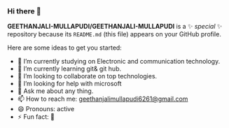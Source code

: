### Hi there 👋


**GEETHANJALI-MULLAPUDI/GEETHANJALI-MULLAPUDI** is a ✨ _special_ ✨ repository because its `README.md` (this file) appears on your GitHub profile.

Here are some ideas to get you started:

- 🔭 I’m currently studying on Electronic and communication technology.
- 🌱 I’m currently learning git& git hub.
- 👯 I’m looking to collaborate on top technologies.
- 🤔 I’m looking for help with microsoft
- 💬 Ask me about any thing.
- 📫 How to reach me: geethanjalimullapudi6261@gmail.com
- 😄 Pronouns: active
- ⚡ Fun fact: 🤞

